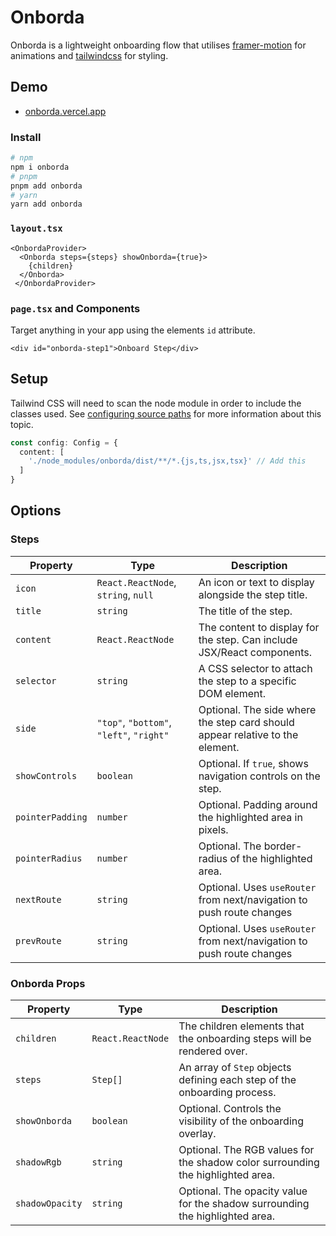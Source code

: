 # Onborda
Onborda is a lightweight onboarding flow that utilises [framer-motion](https://www.framer.com/motion/) for animations and [tailwindcss](https://tailwindcss.com/) for styling.

## Demo

- [onborda.vercel.app](onborda.vercel.app)

### Install
```bash
# npm
npm i onborda
# pnpm
pnpm add onborda
# yarn
yarn add onborda
```

### `layout.tsx`
```tsx
<OnbordaProvider>
  <Onborda steps={steps} showOnborda={true}>
    {children}
  </Onborda>
 </OnbordaProvider>
```

### `page.tsx` and Components
Target anything in your app using the elements `id` attribute.
```tsx
<div id="onborda-step1">Onboard Step</div>
```

## Setup
Tailwind CSS will need to scan the node module in order to include the classes used. See [configuring source paths](https://tailwindcss.com/docs/content-configuration#configuring-source-paths) for more information about this topic.

```ts
const config: Config = {
  content: [
    './node_modules/onborda/dist/**/*.{js,ts,jsx,tsx}' // Add this
  ]
}
```

## Options

### Steps

| Property        | Type                       | Description                                                                           |
|-----------------|----------------------------|---------------------------------------------------------------------------------------|
| `icon`          | `React.ReactNode`, `string`, `null` | An icon or text to display alongside the step title.                                  |
| `title`         | `string`                   | The title of the step.                                                                |
| `content`       | `React.ReactNode`          | The content to display for the step. Can include JSX/React components.                |
| `selector`      | `string`                   | A CSS selector to attach the step to a specific DOM element.                          |
| `side`          | `"top"`, `"bottom"`, `"left"`, `"right"` | Optional. The side where the step card should appear relative to the element.         |
| `showControls`  | `boolean`                  | Optional. If `true`, shows navigation controls on the step.                           |
| `pointerPadding`| `number`                   | Optional. Padding around the highlighted area in pixels.                              |
| `pointerRadius` | `number`                   | Optional. The border-radius of the highlighted area.                                  |
| `nextRoute`     | `string`                   | Optional. Uses `useRouter` from next/navigation to push route changes                 |
| `prevRoute`     | `string`                   | Optional. Uses `useRouter` from next/navigation to push route changes                 |

### Onborda Props

| Property        | Type                       | Description                                                                           |
|-----------------|----------------------------|---------------------------------------------------------------------------------------|
| `children`      | `React.ReactNode`          | The children elements that the onboarding steps will be rendered over.                |
| `steps`         | `Step[]`                   | An array of `Step` objects defining each step of the onboarding process.              |
| `showOnborda`   | `boolean`                  | Optional. Controls the visibility of the onboarding overlay.                          |
| `shadowRgb`     | `string`                   | Optional. The RGB values for the shadow color surrounding the highlighted area.       |
| `shadowOpacity` | `string`                   | Optional. The opacity value for the shadow surrounding the highlighted area.          |
